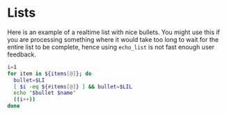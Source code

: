 # Lists

Here is an example of a realtime list with nice bullets. You might use this if you are processing something where it would take too long to wait for the entire list to be complete, hence using `echo_list` is not fast enough user feedback.

```bash
i=1
for item in ${items[@]}; do
  bullet=$LI
  [ $i -eq ${#items[@]} ] && bullet=$LIL
  echo "$bullet $name"
  ((i++))
done
```
